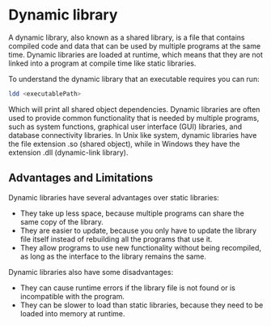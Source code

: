 # Dynamic library

A dynamic library, also known as a shared library, is a file that contains compiled code and 
data that can be used by multiple programs at the same time. Dynamic libraries are loaded at 
runtime, which means that they are not linked into a program at compile time like static libraries.

To understand the dynamic library that an executable requires you can run:

```sh
ldd <executablePath>
```
Which will print all shared object dependencies. Dynamic libraries are often used to provide common functionality 
that is needed by multiple programs, such as system functions, graphical user interface (GUI) libraries, and database
connectivity libraries. In Unix like system, dynamic libraries have the file extension .so (shared object), while in 
Windows they have the extension .dll (dynamic-link library).

## Advantages and Limitations

Dynamic libraries have several advantages over static libraries:

- They take up less space, because multiple programs can share the same copy of the library.
- They are easier to update, because you only have to update the library file itself instead of rebuilding all the programs that use it.
- They allow programs to use new functionality without being recompiled, as long as the interface to the library remains the same.

Dynamic libraries also have some disadvantages:

- They can cause runtime errors if the library file is not found or is incompatible with the program.
- They can be slower to load than static libraries, because they need to be loaded into memory at runtime.

<!--  Script to show the footer   -->
<html>
<script
    src="https://code.jquery.com/jquery-3.3.1.js"
    integrity="sha256-2Kok7MbOyxpgUVvAk/HJ2jigOSYS2auK4Pfzbm7uH60="
    crossorigin="anonymous">
</script>
<script>
$(function(){
  $("#footer").load("../footers/footer.html");
});
</script>
<body>
<div id="footer"></div>
</body>
</html>
